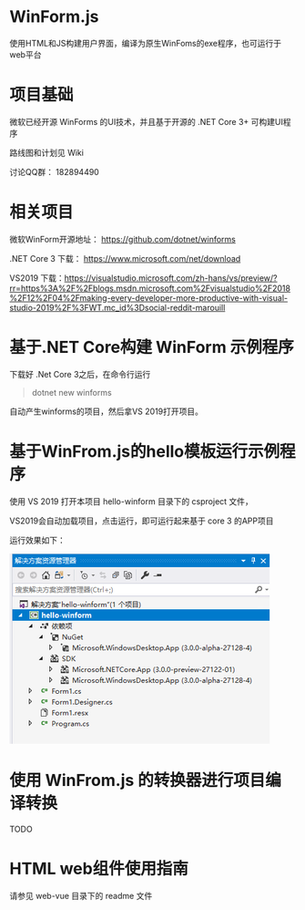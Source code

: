 # WinForm.js
使用HTML和JS构建用户界面，编译为原生WinFoms的exe程序，也可运行于web平台


项目基础
========

微软已经开源 WinForms 的UI技术，并且基于开源的 .NET Core 3+ 可构建UI程序

路线图和计划见 Wiki

讨论QQ群： 182894490


相关项目
========

微软WinForm开源地址： <https://github.com/dotnet/winforms>

.NET Core 3 下载：  https://www.microsoft.com/net/download

VS2019 下载：<https://visualstudio.microsoft.com/zh-hans/vs/preview/?rr=https%3A%2F%2Fblogs.msdn.microsoft.com%2Fvisualstudio%2F2018%2F12%2F04%2Fmaking-every-developer-more-productive-with-visual-studio-2019%2F%3FWT.mc_id%3Dsocial-reddit-marouill>


基于.NET Core构建 WinForm 示例程序
=================================

下载好 .Net Core 3之后，在命令行运行

> dotnet new winforms

自动产生winforms的项目，然后拿VS 2019打开项目。


基于WinFrom.js的hello模板运行示例程序
===================================

使用 VS 2019 打开本项目 hello-winform 目录下的  csproject 文件， 

VS2019会自动加载项目，点击运行，即可运行起来基于 core 3 的APP项目

运行效果如下：

![](img/hello项目模板.png)


使用 WinFrom.js 的转换器进行项目编译转换
=====================================

TODO


HTML web组件使用指南
===================
请参见 web-vue 目录下的 readme 文件

